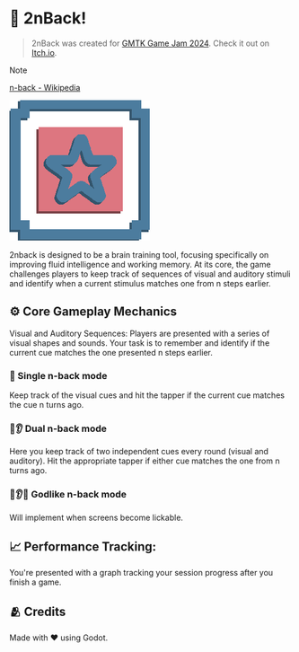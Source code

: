 # 🧠 2nBack!

> 2nBack was created for [GMTK Game Jam 2024](https://itch.io/jam/gmtk-2024).
> Check it out on [Itch.io](https://kalkisabzi.itch.io/2nbackgame).

> [!Note]
> [n-back - Wikipedia](https://en.wikipedia.org/wiki/N-back)

![Game Icon](/res/assets/2nSlotDefaultIcon.png)

2nback is designed to be a brain training tool, focusing specifically on improving fluid intelligence and working memory. At its core, the game challenges players to keep track of sequences of visual and auditory stimuli and identify when a current stimulus matches one from n steps earlier.


## ⚙️ Core Gameplay Mechanics

Visual and Auditory Sequences: Players are presented with a series of visual shapes and sounds. Your task is to remember and identify if the current cue matches the one presented n steps earlier. 

### 👀 Single n-back mode
Keep track of the visual cues and hit the tapper if the current cue matches the cue n turns ago. 

### 👀👂 Dual n-back mode
Here you keep track of two independent cues every round (visual and auditory). Hit the appropriate tapper if either cue matches the one from n turns ago. 

### 👀👂👅 Godlike n-back mode
Will implement when screens become lickable. 


## 📈 Performance Tracking:

You're presented with a graph tracking your session progress after you finish a game.

## 🫂 Credits
Made with ❤️ using Godot.